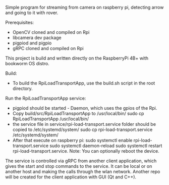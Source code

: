 Simple program for streaming from camera on raspberry pi, detecting arrow and going to it with rover.

Prerequisites:
- OpenCV cloned and compiled on Rpi
- libcamera dev package
- pigpiod and pigpio
- gRPC cloned and compiled on Rpi

This project is build and written directly on the RaspberryPi 4B+ with bookworm OS distro.

Build:
- To build the RpiLoadTransportApp, use the build.sh script in the root directory.

Run the RpiLoadTransportApp service:
- pigpiod should be started - Daemon, which uses the gpios of the Rpi.
- Copy build/src/RpiLoadTransportApp to /usr/local/bin/
	sudo cp RpiLoadTransportApp /usr/local/bin/
- the service file in service/rpi-load-transport.service folder should be copied to /etc/systemd/system/
	sudo cp rpi-load-transport.service /etc/systemd/system/
- After that execute on raspberry pi:
	sudo systemctl enable rpi-load-transport.service
	sudo systemctl daemon-reload
	sudo systemctl restart rpi-load-transport.service.
Note: You can optionally reboot the device.

The service is controlled via gRPC from another client application, which gives the start and stop commands
to the service. It can be local or on another host and making the calls through the wlan network.
Another repo will be created for the client application with GUI (Qt and C++).

